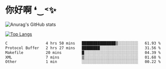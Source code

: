 # 你好啊 ❛‿˂✨

![Anurag's GitHub stats](https://github-readme-stats.vercel.app/api?username=ZombieFly&count_private=true&show_icons=true)

[![Top Langs](https://github-readme-stats.vercel.app/api/top-langs/?username=ZombieFly&layout=compact&count_private=true&hide=Ruby,makefile)](https://github.com/anuraghazra/github-readme-stats)

<!--START_SECTION:waka-->

```txt
C                 4 hrs 50 mins   ███████████████▒░░░░░░░░░   61.93 %
Protocol Buffer   2 hrs 27 mins   ████████░░░░░░░░░░░░░░░░░   31.56 %
Makefile          20 mins         █░░░░░░░░░░░░░░░░░░░░░░░░   04.39 %
XML               7 mins          ▒░░░░░░░░░░░░░░░░░░░░░░░░   01.68 %
Other             1 min           ░░░░░░░░░░░░░░░░░░░░░░░░░   00.22 %
```

<!--END_SECTION:waka-->
